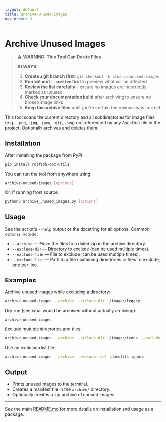 ```yaml
---
layout: default
title: archive-unused-images
nav_order: 8
---
```


# Archive Unused Images

> ⚠️ **WARNING: This Tool Can Delete Files**
> 
> **ALWAYS:**
> 1. **Create a git branch first**: `git checkout -b cleanup-unused-images`
> 2. **Run without `--archive` first** to preview what will be affected
> 3. **Review the list carefully** - ensure no images are incorrectly marked as unused
> 4. **Check your documentation build** after archiving to ensure no broken image links
> 5. **Keep the archive files** until you're certain the removal was correct

This tool scans the current directory and all subdirectories for image files (e.g., `.png`, `.jpg`, `.jpeg`, `.gif`, `.svg`) not referenced by any AsciiDoc file in the project. Optionally archives and deletes them.

## Installation

After installing the package from PyPI:

```sh
pip install rolfedh-doc-utils
```

You can run the tool from anywhere using:

```sh
archive-unused-images [options]
```

Or, if running from source:

```sh
python3 archive_unused_images.py [options]
```

## Usage

See the script's `--help` output or the docstring for all options. Common options include:

- `--archive` — Move the files to a dated zip in the archive directory.
- `--exclude-dir` — Directory to exclude (can be used multiple times).
- `--exclude-file` — File to exclude (can be used multiple times).
- `--exclude-list` — Path to a file containing directories or files to exclude, one per line.

## Examples

Archive unused images while excluding a directory:
```sh
archive-unused-images --archive --exclude-dir ./images/legacy
```

Dry run (see what would be archived without actually archiving):
```sh
archive-unused-images
```

Exclude multiple directories and files:
```sh
archive-unused-images --archive --exclude-dir ./images/icons --exclude-dir ./images/logos --exclude-file ./images/placeholder.png
```

Use an exclusion list file:
```sh
archive-unused-images --archive --exclude-list .docutils-ignore
```

## Output

- Prints unused images to the terminal.
- Creates a manifest file in the `archive/` directory.
- Optionally creates a zip archive of unused images.

---

See the main [README.md](README.md) for more details on installation and usage as a package.
